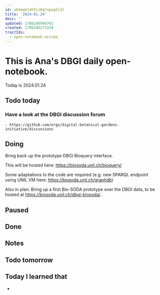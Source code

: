 ```yaml
---
id: ub4egk14hfci6q7upag5r2l
title: '2024-01-24'
desc: ''
updated: 1706106996761
created: 1706106273329
traitIds:
  - open-notebook-acsima
---
```


# This is Ana's DBGI daily open-notebook.

Today is 2024.01.24

## Todo today

### Have a look at the DBGI discussion forum
    - https://github.com/orgs/digital-botanical-gardens-initiative/discussions

###
###

## Doing
Bring back up the prototype DBGI Bioquery interface.

This will be hosted here: https://biosoda.unil.ch/bioquery/ 

Some adaptations to the code are required (e.g. new SPARQL endpoint using UNIL VM here: https://biosoda.unil.ch/graphdb)


Also in plan: Bring up a first Bio-SODA prototype over the DBGI data, to be hosted at https://biosoda.unil.ch/dbgi-biosoda/ .
## Paused

## Done

## Notes

## Todo tomorrow

###
###
###


## Today I learned that

- 
